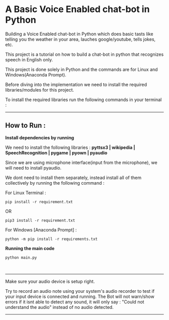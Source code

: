    # A Basic Voice Enabled chat-bot in Python<br>

Building a Voice Enabled chat-bot in Python which does basic tasts like telling you the weather in your area, lauches google/youtube, tells jokes, etc.

This project is a tutorial on how to build a chat-bot in python that recognizes speech in English only.

This project is done solely in Python and the commands are for Linux and Windows(Anaconda Prompt).

Before diving into the implementation we need to install the required libraries/modules for this project.

To install the required libraries run the following commands in your terminal : 

___

   ## How to Run :
   
 **Install dependencies by running**  
 
 We need to install the following libraries : **pyttsx3 | wikipedia | SpeechRecognition | pygame | pyown | pyaudio**
 
 Since we are using microphone interface(input from the microphone), we will need to install pyaudio.
 
 We dont need to install them separately, instead install all of them collectively by running the following command :
 
 For Linux Terminal : 
 
 ```pip install -r requirement.txt``` 
 
 OR
 
 ```pip3 install -r requirement.txt``` 
 
 For Windows [Anaconda Prompt] : 
 
 ```python -m pip install -r requirements.txt``` 
 
 **Running the main code**
 
 ```python main.py```
 

<br>

****

Make sure your audio device is setup right. 

Try to record an audio note using your system's audio recorder to test if your input device is connected and running. The Bot will not warn/show errors if it isnt able to detect any sound, it will only say : "Could not understand the audio" instead of no audio detected.

___

